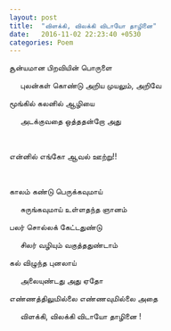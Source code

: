 ```yaml
---
layout: post
title:  "விளக்கி, விலக்கி விடாயோ தாழினை"
date:   2016-11-02 22:23:40 +0530
categories: Poem
---
```

சூன்யமான பிறவியின் பொருளை

&nbsp;&nbsp;&nbsp;&nbsp;&nbsp;புலன்கள் கொண்டு அறிய முயலும், அறிவே

மூங்கில் கலனில் ஆழியை

&nbsp;&nbsp;&nbsp;&nbsp;&nbsp;அடக்குவதை ஒத்ததன்றோ அது


&nbsp;&nbsp;&nbsp;&nbsp;&nbsp;

என்னில் எங்கோ ஆவல் ஊற்று!!


&nbsp;&nbsp;&nbsp;&nbsp;&nbsp;

காலம் கண்டு பெருக்கவுமாய்

&nbsp;&nbsp;&nbsp;&nbsp;&nbsp;சுருங்கவுமாய் உள்ளதந்த ஞானம்

பலர் சொல்லக் கேட்டதுண்டு

&nbsp;&nbsp;&nbsp;&nbsp;&nbsp;சிலர் வழியும் வகுத்ததுண்டாம்

கல் விழுந்த புனலாய்

&nbsp;&nbsp;&nbsp;&nbsp;&nbsp;அலையுண்டது அது ஏதோ

எண்ணத்திலுமில்லை எண்ணவுமில்லை அதை

&nbsp;&nbsp;&nbsp;&nbsp;&nbsp;விளக்கி, விலக்கி விடாயோ தாழினை !
